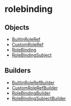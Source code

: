 # <span class="badge package-core"></span> rolebinding

## Objects

 * <span class="badge object-type-interface"></span> [BuiltinRoleRef](./object-BuiltinRoleRef.md)
 * <span class="badge object-type-interface"></span> [CustomRoleRef](./object-CustomRoleRef.md)
 * <span class="badge object-type-interface"></span> [RoleBinding](./object-RoleBinding.md)
 * <span class="badge object-type-interface"></span> [RoleBindingSubject](./object-RoleBindingSubject.md)
## Builders

 * <span class="badge builder"></span> [BuiltinRoleRefBuilder](./builder-BuiltinRoleRefBuilder.md)
 * <span class="badge builder"></span> [CustomRoleRefBuilder](./builder-CustomRoleRefBuilder.md)
 * <span class="badge builder"></span> [RoleBindingBuilder](./builder-RoleBindingBuilder.md)
 * <span class="badge builder"></span> [RoleBindingSubjectBuilder](./builder-RoleBindingSubjectBuilder.md)

